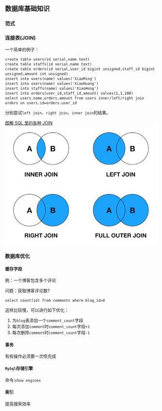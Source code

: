 ## 数据库基础知识
### 范式
### 连接表(JOIN)

一个简单的例子：  
```text
create table users(id serial,name text)
create table staffs(id serial,name text)
create table orders(id serial,user_id bigint unsigned,staff_id bigint unsigned,amount int unsigned)
insert into users(name) values('XiaoMing')
insert into users(name) values('XiaoHuang')
insert into staffs(name) values('XiaoHong')
insert into orders(user_id,staff_id,amount) values(1,1,100)
select users.name,orders.amount from users inner/left/right join orders on users.id=orders.user_id
```
分别尝试`left join`、`right join`、`inner join`的结果。

[图解 SQL 里的各种 JOIN](https://zhuanlan.zhihu.com/p/29234064)
![](https://raw.githubusercontent.com/wangkaiwd/drawing-bed/master/nodejs-database-sql02-join-diagram.jpg)


### 数据库优化
#### 缓存字段
例：一个博客包含多个评论

问题：获取博客评论数?
```
select count(id) from comments where blog_id=8
```
这样比较慢，可以进行如下优化：
1. 为`blog`表添加一个`comment_count`字段
2. 每次添加`comment`时`comment_count`字段`+1`
3. 每次删除`comment`时`comment_count`字段`-1`

#### 事务
有些操作必须要一次性完成

#### `MySql`存储引擎
命令:`show engines`

#### 索引

提高搜索效率



